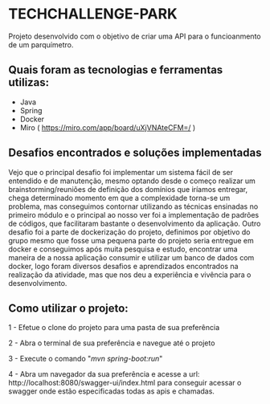 # TECHCHALLENGE-PARK
Projeto desenvolvido com o objetivo de criar uma API para o funcioanmento de um parquímetro.

## Quais foram as tecnologias e ferramentas utilizas:
  - Java
  - Spring
  - Docker 
  - Miro ( https://miro.com/app/board/uXjVNAteCFM=/ )

## Desafios encontrados e soluções implementadas
Vejo que o principal desafio foi implementar um sistema fácil de ser entendido e de manutenção, mesmo optando desde o começo realizar um brainstorming/reuniões de definição dos domínios que iríamos entregar, chega determinado momento em que a complexidade torna-se um problema, mas conseguimos contornar utilizando as técnicas ensinadas no primeiro módulo e o principal ao nosso ver foi a implementação de padrões de códigos, que facilitaram bastante o desenvolvimento da aplicação. Outro desafio foi a parte de dockerização do projeto, definimos por objetivo do grupo mesmo que fosse uma pequena parte do projeto seria entregue em docker e conseguimos após muita pesquisa e estudo, encontrar uma maneira de a nossa aplicação consumir e utilizar um banco de dados com docker, logo foram diversos desafios e aprendizados encontrados na realização da atividade, mas que nos deu a experiência e vivência para o desenvolvimento.


## Como utilizar o projeto:

1 - Efetue o clone do projeto para uma pasta de sua preferência

2 - Abra o terminal de sua preferência e navegue até o projeto

3 - Execute o comando "_mvn spring-boot:run_"

4 - Abra um navegador da sua preferência e acesse a url: http://localhost:8080/swagger-ui/index.html para conseguir acessar o swagger onde estão especificadas todas as apis e chamadas.

